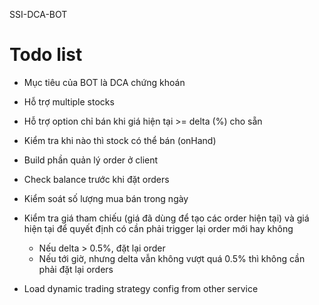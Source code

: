 SSI-DCA-BOT

# Todo list

- Mục tiêu của BOT là DCA chứng khoán
- Hỗ trợ multiple stocks
- Hỗ trợ option chỉ bán khi giá hiện tại >= delta (%) cho sẵn
- Kiểm tra khi nào thì stock có thể bán (onHand)

- Build phần quản lý order ở client
- Check balance trước khi đặt orders
- Kiểm soát số lượng mua bán trong ngày
- Kiểm tra giá tham chiếu (giá đã dùng để tạo các order hiện tại) và giá hiện tại để quyết định có cần phải trigger lại order mới hay không
  - Nếu delta > 0.5%, đặt lại order
  - Nếu tới giờ, nhưng delta vẫn không vượt quá 0.5% thì không cần phải đặt lại orders
- Load dynamic trading strategy config from other service
